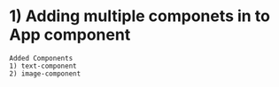 # 1) Adding multiple componets in to App component
```
Added Components
1) text-component
2) image-component
```
